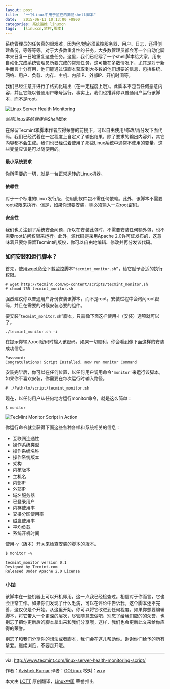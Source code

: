 ```yaml
---
layout: post
title:	"一个Linux中用于监控的简易shell脚本"
date:	2015-06-11 10:13:00 +0800 
categories:	系统运维 linuxcn 
tags:	[linuxcn,监控,脚本]
---
```



系统管理员的任务真的很艰难，因为他/她必须监控服务器、用户、日志，还得创建备份，等等等等。对于大多数重复性的任务，大多数管理员都会写一个自动化脚本来日复一日地重复这些任务。这里，我们已经写了一个shell脚本给大家，用来自动化完成系统管理员所要完成的常规任务，这可能在多数情况下，尤其是对于新手而言十分有用，他们能通过该脚本获取到大多数的他们想要的信息，包括系统、网络、用户、负载、内存、主机、内部IP、外部IP、开机时间等。


我们已经注意并进行了格式化输出（在一定程度上哦）。此脚本不包含任何恶意内容，并且它能以普通用户帐号运行。事实上，我们也推荐你以普通用户运行该脚本，而不是root。


![Linux Server Health Monitoring](/Asserts/Images//attachment/album/201506/11/001512f21f993j3f3f1ffi.png)


*监控Linux系统健康的Shell脚本*


在保留Tecmint和脚本作者应得荣誉的前提下，可以自由使用/修改/再分发下面代码。我们已经试着在一定程度上自定义了输出结果，除了要求的输出内容外，其它内容都不会生成。我们也已经试着使用了那些Linux系统中通常不使用的变量，这些变量应该是可以随便用的。


#### 最小系统要求


你所需要的一切，就是一台正常运转的Linux机器。


#### 依赖性


对于一个标准的Linux发行版，使用此软件包不需任何依赖。此外，该脚本不需要root权限来执行。但是，如果你想要安装，则必须输入一次root密码。


#### 安全性


我们也关注到了系统安全问题，所以在安装此包时，不需要安装任何额外包，也不需要root访问权限来运行。此外，源代码是采用Apache 2.0许可证发布的，这意味着只要你保留Tecmint的版权，你可以自由地编辑、修改并再分发该代码。


### 如何安装和运行脚本？


首先，使用[wget命令](http://www.tecmint.com/10-wget-command-examples-in-linux/)下载监控脚本`“tecmint_monitor.sh”`，给它赋予合适的执行权限。



```
# wget http://tecmint.com/wp-content/scripts/tecmint_monitor.sh
# chmod 755 tecmint_monitor.sh

```

强烈建议你以普通用户身份安装该脚本，而不是root。安装过程中会询问root密码，并且在需要的时候安装必要的组件。


要安装“`tecmint_monitor.sh`”脚本，只需像下面这样使用-i（安装）选项就可以了。



```
./tecmint_monitor.sh -i 

```

在提示你输入root密码时输入该密码。如果一切顺利，你会看到像下面这样的安装成功信息。



```
Password: 
Congratulations! Script Installed, now run monitor Command

```

安装完毕后，你可以在任何位置，以任何用户调用命令`‘monitor’`来运行该脚本。如果你不喜欢安装，你需要在每次运行时输入路径。



```
# ./Path/to/script/tecmint_monitor.sh

```

现在，以任何用户从任何地方运行monitor命令，就是这么简单：



```
$ monitor

```

![TecMint Monitor Script in Action](/Asserts/Images//attachment/album/201506/11/001515wfa5cbf4xok2qahc.gif)


你运行命令就会获得下面这些各种各样和系统相关的信息：


* 互联网连通性
* 操作系统类型
* 操作系统名称
* 操作系统版本
* 架构
* 内核版本
* 主机名
* 内部IP
* 外部IP
* 域名服务器
* 已登录用户
* 内存使用率
* 交换分区使用率
* 磁盘使用率
* 平均负载
* 系统开机时间


使用-v（版本）开关来检查安装的脚本的版本。



```
$ monitor -v

tecmint_monitor version 0.1
Designed by Tecmint.com
Released Under Apache 2.0 License

```

### 小结


该脚本在一些机器上可以开机即用，这一点我已经检查过。相信对于你而言，它也会正常工作。如果你们发现了什么毛病，可以在评论中告诉我。这个脚本还不完善，这仅仅是个开始。从这里开始，你可以将它改进到任何程度。如果你想要编辑脚本，将它带入一个更深的层次，尽管随意去做吧，别忘了给我们应的的荣誉，也别忘了把你更新后的脚本拿出来和我们分享哦，这样，我们也会更新此文来给你应得的荣誉。


别忘了和我们分享你的想法或者脚本，我们会在这儿帮助你。谢谢你们给予的所有挚爱。继续浏览，不要走开哦。




---


via: <http://www.tecmint.com/linux-server-health-monitoring-script/>


作者：[Avishek Kumar](http://www.tecmint.com/author/avishek/) 译者：[GOLinux](https://github.com/GOLinux) 校对：[wxy](https://github.com/wxy)


本文由 [LCTT](https://github.com/LCTT/TranslateProject) 原创翻译，[Linux中国](https://linux.cn/) 荣誉推出
